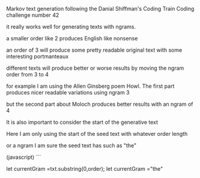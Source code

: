 Markov text generation following the Danial Shiffman's Coding Train Coding challenge
number 42

it really works well for generating texts with ngrams.  

a smaller order like 2 produces English like nonsense

an order of 3 will produce some pretty readable original text with some interesting portmanteaux

different texts will produce better or worse results by moving the  ngram order from 3 to 4

for example I am using the Allen Ginsberg poem Howl.  The first part produces nicer readable variations using ngram 3

but the second part about Moloch produces better results with an ngram of 4

It is also important to consider the start of the generative text

Here I am only using the start of the seed text with whatever order length

or a ngram I am sure the seed text has such as "the"

(javascript) ```

let currentGram =txt.substring(0,order);
let currentGram ="the"
```